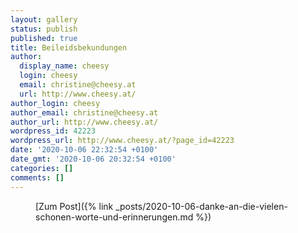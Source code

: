 ```yaml
---
layout: gallery
status: publish
published: true
title: Beileidsbekundungen
author:
  display_name: cheesy
  login: cheesy
  email: christine@cheesy.at
  url: http://www.cheesy.at/
author_login: cheesy
author_email: christine@cheesy.at
author_url: http://www.cheesy.at/
wordpress_id: 42223
wordpress_url: http://www.cheesy.at/?page_id=42223
date: '2020-10-06 22:32:54 +0100'
date_gmt: '2020-10-06 20:32:54 +0100'
categories: []
comments: []
---
```

<!-- wp:core-embed/wordpress {"url":"http://www.cheesy.at/2020/10/danke-an-die-vielen-schonen-worte-und-erinnerungen/","type":"rich","providerNameSlug":"cheesy-at","className":""} -->
<figure class="wp-block-embed-wordpress wp-block-embed is-type-rich is-provider-cheesy-at">
<div class="wp-block-embed__wrapper">
[Zum Post]({% link _posts/2020-10-06-danke-an-die-vielen-schonen-worte-und-erinnerungen.md %})
</div>
</figure>
<!-- /wp:core-embed/wordpress -->
<!-- wp:paragraph --><!-- /wp:paragraph -->
